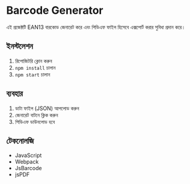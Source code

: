 # Barcode Generator

এই প্রজেক্টটি EAN13 বারকোড জেনারেট করে এবং পিডিএফ ফাইল হিসেবে এক্সপোর্ট করার সুবিধা প্রদান করে।

## ইনস্টলেশন

1. রিপোজিটরি ক্লোন করুন
2. `npm install` চালান
3. `npm start` চালান

## ব্যবহার

1. ডাটা ফাইল (JSON) আপলোড করুন
2. জেনারেট বাটনে ক্লিক করুন
3. পিডিএফ ডাউনলোড হবে

## টেকনোলজি

- JavaScript
- Webpack
- JsBarcode
- jsPDF
